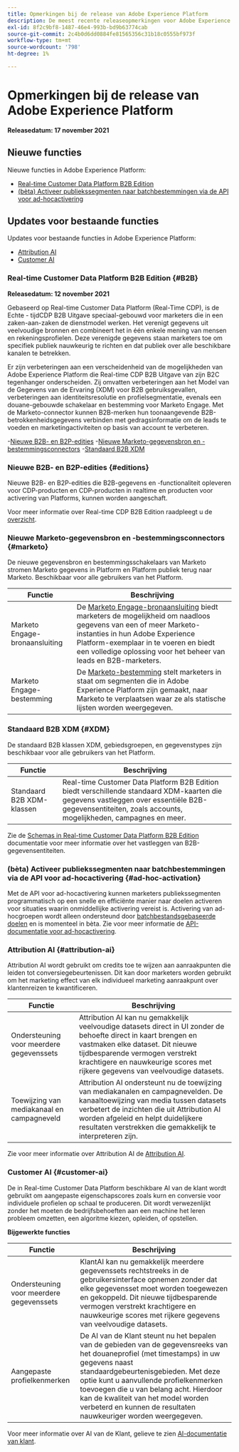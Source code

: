 ```yaml
---
title: Opmerkingen bij de release van Adobe Experience Platform
description: De meest recente releaseopmerkingen voor Adobe Experience Platform.
exl-id: 8f2c9bf8-1487-46e4-993b-bd9b63774cab
source-git-commit: 2c4b0d6dd0884fe81565356c31b18c0555bf973f
workflow-type: tm+mt
source-wordcount: '798'
ht-degree: 1%

---
```


# Opmerkingen bij de release van Adobe Experience Platform

**Releasedatum: 17 november 2021**

## Nieuwe functies

Nieuwe functies in Adobe Experience Platform:

- [Real-time Customer Data Platform B2B Edition](#B2B)
- [(bèta) Activeer publiekssegmenten naar batchbestemmingen via de API voor ad-hocactivering](#ad-hoc-activation)

## Updates voor bestaande functies

Updates voor bestaande functies in Adobe Experience Platform:

- [Attribution AI](#attribution-ai)
- [Customer AI](#customer-ai)

### Real-time Customer Data Platform B2B Edition {#B2B}

**Releasedatum: 12 november 2021**

Gebaseerd op Real-time Customer Data Platform (Real-Time CDP), is de Echte - tijdCDP B2B Uitgave speciaal-gebouwd voor marketers die in een zaken-aan-zaken de dienstmodel werken. Het verenigt gegevens uit veelvoudige bronnen en combineert het in één enkele mening van mensen en rekeningsprofielen. Deze verenigde gegevens staan marketers toe om specifiek publiek nauwkeurig te richten en dat publiek over alle beschikbare kanalen te betrekken.

Er zijn verbeteringen aan een verscheidenheid van de mogelijkheden van Adobe Experience Platform die Real-time CDP B2B Uitgave van zijn B2C tegenhanger onderscheiden. Zij omvatten verbeteringen aan het Model van de Gegevens van de Ervaring (XDM) voor B2B gebruiksgevallen, verbeteringen aan identiteitsresolutie en profielsegmentatie, evenals een douane-gebouwde schakelaar en bestemming voor Marketo Engage. Met de Marketo-connector kunnen B2B-merken hun toonaangevende B2B-betrokkenheidsgegevens verbinden met gedragsinformatie om de leads te voeden en marketingactiviteiten op basis van account te verbeteren.

-[Nieuwe B2B- en B2P-edities](#editions)
-[Nieuwe Marketo-gegevensbron en -bestemmingsconnectors](#marketo)
-[Standaard B2B XDM](#XDM)

### Nieuwe B2B- en B2P-edities {#editions}

Nieuwe B2B- en B2P-edities die B2B-gegevens en -functionaliteit opleveren voor CDP-producten en CDP-producten in realtime en producten voor activering van Platforms, kunnen worden aangeschaft.

Voor meer informatie over Real-time CDP B2B Edition raadpleegt u de [overzicht](../../rtcdp/overview.md).

### Nieuwe Marketo-gegevensbron en -bestemmingsconnectors {#marketo}

De nieuwe gegevensbron en bestemmingsschakelaars van Marketo stromen Marketo gegevens in Platform en Platform publiek terug naar Marketo. Beschikbaar voor alle gebruikers van het Platform.

| Functie | Beschrijving |
|----------|-------------|
| Marketo Engage-bronaansluiting | De [Marketo Engage-bronaansluiting](../../sources/connectors/adobe-applications/marketo/marketo.md) biedt marketers de mogelijkheid om naadloos gegevens van een of meer Marketo-instanties in hun Adobe Experience Platform-exemplaar in te voeren en biedt een volledige oplossing voor het beheer van leads en B2B-marketers. |
| Marketo Engage-bestemming | De [Marketo-bestemming](../../destinations/catalog/adobe/marketo-engage.md) stelt marketers in staat om segmenten die in Adobe Experience Platform zijn gemaakt, naar Marketo te verplaatsen waar ze als statische lijsten worden weergegeven. |

### Standaard B2B XDM {#XDM}

De standaard B2B klassen XDM, gebiedsgroepen, en gegevenstypes zijn beschikbaar voor alle gebruikers van het Platform.

| Functie | Beschrijving |
|-----------|--------------|
| Standaard B2B XDM-klassen | Real-time Customer Data Platform B2B Edition biedt verschillende standaard XDM-kaarten die gegevens vastleggen over essentiële B2B-gegevensentiteiten, zoals accounts, mogelijkheden, campagnes en meer. |

Zie de [Schemas in Real-time Customer Data Platform B2B Edition](../../rtcdp/schemas/b2b.md) documentatie voor meer informatie over het vastleggen van B2B-gegevensentiteiten.

### (bèta) Activeer publiekssegmenten naar batchbestemmingen via de API voor ad-hocactivering {#ad-hoc-activation}

Met de API voor ad-hocactivering kunnen marketers publiekssegmenten programmatisch op een snelle en efficiënte manier naar doelen activeren voor situaties waarin onmiddellijke activering vereist is. Activering van ad-hocgroepen wordt alleen ondersteund door [batchbestandsgebaseerde doelen](../../destinations/destination-types.md#file-based) en is momenteel in bèta. Zie voor meer informatie de [API-documentatie voor ad-hocactivering](../../destinations/api/ad-hoc-activation-api.md).

### Attribution AI {#attribution-ai}

Attribution AI wordt gebruikt om credits toe te wijzen aan aanraakpunten die leiden tot conversiegebeurtenissen. Dit kan door marketers worden gebruikt om het marketing effect van elk individueel marketing aanraakpunt over klantenreizen te kwantificeren.

| Functie | Beschrijving |
|-----------|---------------|
| Ondersteuning voor meerdere gegevenssets | Attribution AI kan nu gemakkelijk veelvoudige datasets direct in UI zonder de behoefte direct in kaart brengen en vastmaken elke dataset. Dit nieuwe tijdbesparende vermogen verstrekt krachtigere en nauwkeurige scores met rijkere gegevens van veelvoudige datasets. |
| Toewijzing van mediakanaal en campagneveld | Attribution AI ondersteunt nu de toewijzing van mediakanalen en campagnevelden. De kanaaltoewijzing van media tussen datasets verbetert de inzichten die uit Attribution AI worden afgeleid en helpt duidelijkere resultaten verstrekken die gemakkelijk te interpreteren zijn. |

Zie voor meer informatie over Attribution AI de [Attribution AI](../../intelligent-services/attribution-ai/overview.md).

### Customer AI {#customer-ai}

De in Real-time Customer Data Platform beschikbare AI van de klant wordt gebruikt om aangepaste eigenschapscores zoals kurn en conversie voor individuele profielen op schaal te produceren. Dit wordt verwezenlijkt zonder het moeten de bedrijfsbehoeften aan een machine het leren probleem omzetten, een algoritme kiezen, opleiden, of opstellen.

**Bijgewerkte functies**

| Functie | Beschrijving |
|-----------|-------------|
| Ondersteuning voor meerdere gegevenssets | KlantAI kan nu gemakkelijk meerdere gegevenssets rechtstreeks in de gebruikersinterface opnemen zonder dat elke gegevensset moet worden toegewezen en gekoppeld. Dit nieuwe tijdbesparende vermogen verstrekt krachtigere en nauwkeurige scores met rijkere gegevens van veelvoudige datasets. |
| Aangepaste profielkenmerken | De AI van de Klant steunt nu het bepalen van de gebieden van de gegevensreeks van het douaneprofiel (met timestamps) in uw gegevens naast standaardgebeurtenisgebieden. Met deze optie kunt u aanvullende profielkenmerken toevoegen die u van belang acht. Hierdoor kan de kwaliteit van het model worden verbeterd en kunnen de resultaten nauwkeuriger worden weergegeven. |

Voor meer informatie over AI van de Klant, gelieve te zien [AI-documentatie van klant](../../intelligent-services/customer-ai/overview.md).

